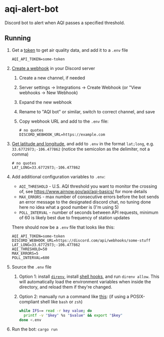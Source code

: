 # aqi-alert-bot

Discord bot to alert when AQI passes a specified threshold.

## Running

1. Get a [token][aqi-token] to get air quality data, and add it to a `.env` file

   ```shell
   AQI_API_TOKEN=some-token
   ```

1. [Create a webhook][create-webhook] in your Discord server
   1. Create a new channel, if needed
   1. Server settings -> Integrations -> Create Webhook (or "View webhooks -> New
     Webhook)
   1. Expand the new webhook
   1. Rename to "AQI bot" or similar, switch to correct channel, and save
   1. Copy webhook URL and add to the `.env` file:

      ```shell
      # no quotes
      DISCORD_WEBHOOK_URL=https://example.com
      ```

1. [Get latitude and longitude][latlong], and add to `.env` in the format
   `lat;long`, e.g. `33.6772973;-106.477862` (notice the semicolon as the
   delimiter, not a comma)

   ```shell
   # no quotes
   LAT_LONG=33.6772973;-106.477862
   ```

1. Add additional configuration variables to `.env`:

   * `AQI_THRESHOLD` - U.S. AQI threshold you want to monitor the crossing of,
     see <https://www.airnow.gov/aqi/aqi-basics/> for more details
   * `MAX_ERRORS` - max number of consecutive errors before the bot sends an
     error message to the designated discord chat, no tuning done here no idea
     what a good number is (I'm using 5)
   * `POLL_INTERVAL` - number of seconds between API requests, minimum of 60 is
     likely best due to frequency of station updates

   There should now be a `.env` file that looks like this:

   ```shell
   AQI_API_TOKEN=some-token
   DISCORD_WEBHOOK_URL=https://discord.com/api/webhooks/some-stuff
   LAT_LONG=33.6772973;-106.477862
   AQI_THRESHOLD=50
   MAX_ERRORS=5
   POLL_INTERVAL=600
   ```

1. Source the `.env` file

   1. Option 1: install [`direnv`][direnv-install], install [shell
      hooks][direnv-hooks], and run `direnv allow`. This will automatically load
      the environment variables when inside the directory, and reload them if
      they're changed.

   1. Option 2: manually run a command like [this][thx-stackoverflow]: (if using
      a POSIX-compliant shell like `bash` or `zsh`)

      ```bash
      while IFS== read -r key value; do
        printf -v "$key" %s "$value" && export "$key"
      done <.env
      ```

1. Run the bot: `cargo run`

[aqi-token]: https://aqicn.org/data-platform/token/
[create-webhook]: https://support.discord.com/hc/en-us/articles/228383668-Intro-to-Webhooks
[latlong]: https://www.latlong.net/convert-address-to-lat-long.html
[direnv-install]: https://direnv.net/docs/installation.html
[direnv-hooks]: https://direnv.net/docs/hook.html
[thx-stackoverflow]: https://stackoverflow.com/questions/43267413/how-to-set-environment-variables-from-env-file
